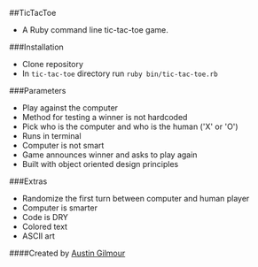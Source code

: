 ##TicTacToe
- A Ruby command line tic-tac-toe game.

###Installation
- Clone repository
- In `tic-tac-toe` directory run `ruby bin/tic-tac-toe.rb`

###Parameters
- Play against the computer
- Method for testing a winner is not hardcoded
- Pick who is the computer and who is the human ('X' or 'O')
- Runs in terminal
- Computer is not smart
- Game announces winner and asks to play again
- Built with object oriented design principles

###Extras
- Randomize the first turn between computer and human player
- Computer is smarter
- Code is DRY
- Colored text 
- ASCII art 


####Created by 
[Austin Gilmour](http://www.austingilmour.com)

